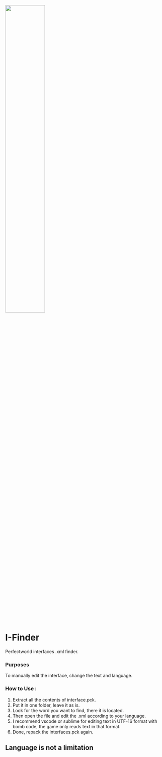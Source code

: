 <picture>
  <img src="./res/icon" width="50%">
</picture>

# I-Finder
Perfectworld interfaces .xml finder.

### Purposes
To manually edit the interface, change the text and language.

### How to Use : 
1. Extract all the contents of interface.pck.
2. Put it in one folder, leave it as is.
3. Look for the word you want to find, there it is located.
4. Then open the file and edit the .xml according to your language.
5. I recommend vscode or sublime for editing text in UTF-16 format with bomb code, the game only reads text in that format.
6. Done, repack the interfaces.pck again.

## Language is not a limitation
